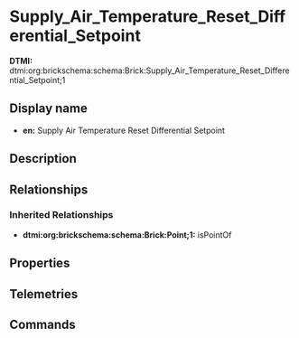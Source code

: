 # Supply_Air_Temperature_Reset_Differential_Setpoint
**DTMI:** dtmi:org:brickschema:schema:Brick:Supply_Air_Temperature_Reset_Differential_Setpoint;1
## Display name
- **en:** Supply Air Temperature Reset Differential Setpoint
## Description
## Relationships
### Inherited Relationships
* **dtmi:org:brickschema:schema:Brick:Point;1:** isPointOf
## Properties
## Telemetries
## Commands
